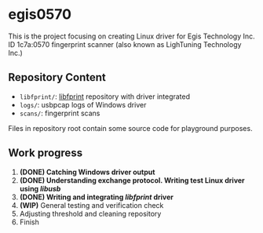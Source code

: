 # egis0570

This is the project focusing on creating Linux driver for Egis Technology Inc. ID 1c7a:0570 fingerprint scanner (also known as LighTuning Technology Inc.)

Repository Content
------------------

* `libfprint/`: <a href="https://www.freedesktop.org/wiki/Software/fprint/libfprint/">libfprint</a> repository with driver integrated
* `logs/`: usbpcap logs of Windows driver
* `scans/`: fingerprint scans

Files in repository root contain some source code for playground purposes.

Work progress
-------------

1. **(DONE) Catching Windows driver output**
2. **(DONE) Understanding exchange protocol. Writing test Linux driver using *libusb***
3. **(DONE) Writing and integrating *libfprint* driver**
4. **(WIP)**  General testing and verification check
5. Adjusting threshold and cleaning repository
6. Finish
